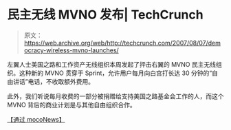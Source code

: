 # 民主无线 MVNO 发布| TechCrunch

> 原文：<https://web.archive.org/web/http://techcrunch.com/2007/08/07/democracy-wireless-mvno-launches/>

左翼人士美国之路和工作资产无线组织本周发起了抨击右翼的 MVNO 民主无线组织。这种新的 MVNO 贯穿于 Sprint，允许用户每月向白宫打长达 30 分钟的“自由讲话”电话，不收取额外费用。

此外，我们听说每月收费的一部分被捐赠给支持美国之路基金会工作的人，而这个 MVNO 背后的商业计划是与其他自由组织合作。

[【通过 mocoNews】](https://web.archive.org/web/20151007141235/http://www.moconews.net/entry/419-democracy-wireless-launched-by-people-for-the-american-way/)